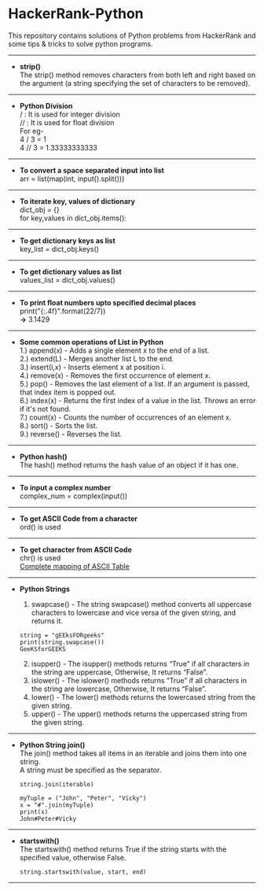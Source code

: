# HackerRank-Python
This repository contains solutions of Python problems from HackerRank and some tips &amp; tricks to solve python programs.  

---

+ **strip()**  
  The strip() method removes characters from both left and right based on the argument (a string specifying the set of characters to be removed).
  
---

+ **Python Division**  
  /  : It is used for integer division  
  // : It is used for float division  
  For eg-  
  4 / 3 = 1  
  4 // 3 = 1.33333333333  
  
---

+ **To convert a space separated input into list**  
  arr = list(map(int, input().split()))  
  
---

+ **To iterate key, values of dictionary**  
  dict_obj = {}  
  for key,values in dict_obj.items():  
  
---

+ **To get dictionary keys as list**  
  key_list = dict_obj.keys()
  
---

+ **To get dictionary values as list**  
  values_list = dict_obj.values()
  
---

+ **To print float numbers upto specified decimal places**  
  print("{:.4f}".format(22/7))  
  **->** 3.1429   
  
---

+ **Some common operations of List in Python**  
  1.) append(x) - Adds a single element x to the end of a list.  
  2.) extend(L) - Merges another list L to the end.  
  3.) insert(i,x) - Inserts element x at position i.  
  4.) remove(x) - Removes the first occurrence of element x.  
  5.) pop() - Removes the last element of a list. If an argument is passed, that index item is popped out.  
  6.) index(x) - Returns the first index of a value in the list. Throws an error if it's not found.  
  7.) count(x) - Counts the number of occurrences of an element x.  
  8.) sort() - Sorts the list.  
  9.) reverse() - Reverses the list.  
  
 ---
 
+ **Python hash()**  
  The hash() method returns the hash value of an object if it has one.  

---

+ **To input a complex number**  
  complex_num = complex(input())
  
---

+ **To get ASCII Code from a character**  
  ord() is used  
  
---

+ **To get character from ASCII Code**  
  chr() is used  
  [Complete mapping of ASCII Table](https://www.rapidtables.com/code/text/ascii-table.html)  
  
---

+ **Python Strings**  
  1. swapcase() - The string swapcase() method converts all uppercase characters to lowercase and vice versa of the given string, and returns it.  
  ```
  string = "gEEksFORgeeks"  
  print(string.swapcase())   
  GeeKSforGEEKS  
  ```
  
  2. isupper() - The isupper() methods returns “True” if all characters in the string are uppercase, Otherwise, It returns “False”.  
  3. islower() - The islower() methods returns “True” if all characters in the string are lowercase, Otherwise, It returns “False”.  
  4. lower() - The lower() methods returns the lowercased string from the given string.  
  5. upper() - The upper() methods returns the uppercased string from the given string.   
  
---

+ **Python String join()**  
  The join() method takes all items in an iterable and joins them into one string.  
  A string must be specified as the separator.  
  ```
  string.join(iterable)   
  ```
  
  ```
  myTuple = ("John", "Peter", "Vicky")   
  x = "#".join(myTuple)   
  print(x)   
  John#Peter#Vicky
  ```
  
---

+ **startswith()**  
  The startswith() method returns True if the string starts with the specified value, otherwise False.  
  ```
  string.startswith(value, start, end)   
  ```
  
---



